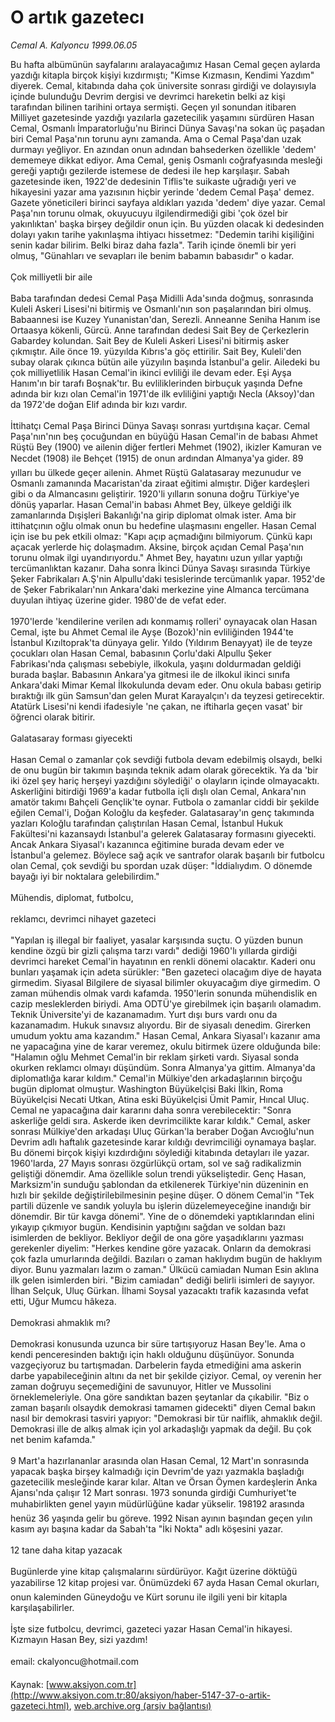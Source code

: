 # O artık gazetecı

*Cemal A. Kalyoncu 1999.06.05*

<div class="pNewsDetailMainContent" itemprop="articleBody">
 Bu hafta albümünün sayfalarını aralayacağımız Hasan Cemal geçen aylarda yazdığı kitapla birçok kişiyi kızdırmıştı; "Kimse Kızmasın, Kendimi Yazdım" diyerek. Cemal, kitabında daha çok üniversite sonrası girdiği ve dolayısıyla içinde bulunduğu Devrim dergisi ve devrimci hareketin belki az kişi tarafından bilinen tarihini ortaya sermişti. Geçen yıl sonundan itibaren Milliyet gazetesinde yazdığı yazılarla gazetecilik yaşamını sürdüren Hasan Cemal, Osmanlı İmparatorluğu'nu Birinci Dünya Savaşı'na sokan üç paşadan biri Cemal Paşa'nın torunu aynı zamanda. Ama o Cemal Paşa'dan uzak durmayı yeğliyor. En azından onun adından bahsederken özellikle 'dedem' dememeye dikkat ediyor. Ama Cemal, geniş Osmanlı coğrafyasında mesleği gereği yaptığı gezilerde istemese de dedesi ile hep karşılaşır. Sabah gazetesinde iken, 1922'de dedesinin Tiflis'te suikaste uğradığı yeri ve hikayesini yazar ama yazısının hiçbir yerinde 'dedem Cemal Paşa' demez. Gazete yöneticileri birinci sayfaya aldıkları yazıda 'dedem' diye yazar. Cemal Paşa'nın torunu olmak, okuyucuyu ilgilendirmediği gibi 'çok özel bir yakınlıktan' başka birşey değildir onun için. Bu yüzden olacak ki dedesinden dolayı yakın tarihe yakınlaşma ihtiyacı hissetmez: "Dedemin tarihi kişiliğini senin kadar bilirim. Belki biraz daha fazla". Tarih içinde önemli bir yeri olmuş, "Günahları ve sevapları ile benim babamın babasıdır" o kadar.
 <br/>
 <br/>
 Çok milliyetli bir aile
 <br/>
 <br/>
 Baba tarafından dedesi Cemal Paşa Midilli Ada'sında doğmuş, sonrasında Kuleli Askeri Lisesi'ni bitirmiş ve Osmanlı'nın son paşalarından biri olmuş. Babaannesi ise Kuzey Yunanistan'dan, Serezli. Anneanne Seniha Hanım ise Ortaasya kökenli, Gürcü. Anne tarafından dedesi Sait Bey de Çerkezlerin Gabardey kolundan. Sait Bey de Kuleli Askeri Lisesi'ni bitirmiş asker çıkmıştır. Aile önce 19. yüzyılda Kıbrıs'a göç ettirilir. Sait Bey, Kuleli'den subay olarak çıkınca bütün aile yüzyılın başında İstanbul'a gelir. Ailedeki bu çok milliyetlilik Hasan Cemal'in ikinci evliliği ile devam eder. Eşi Ayşa Hanım'ın bir tarafı Boşnak'tır. Bu evliliklerinden birbuçuk yaşında Defne adında bir kızı olan Cemal'in 1971'de ilk evliliğini yaptığı Necla (Aksoy)'dan da 1972'de doğan Elif adında bir kızı vardır.
 <br/>
 <br/>
 İttihatçı Cemal Paşa Birinci Dünya Savaşı sonrası yurtdışına kaçar. Cemal Paşa'nın'nın beş çocuğundan en büyüğü Hasan Cemal'in de babası Ahmet Rüştü Bey (1900) ve ailenin diğer fertleri Mehmet (1902), ikizler Kamuran ve Necdet (1908) ile Behçet (1915) de onun ardından Almanya'ya gider. 89 yılları bu ülkede geçer ailenin. Ahmet Rüştü Galatasaray mezunudur ve Osmanlı zamanında Macaristan'da ziraat eğitimi almıştır. Diğer kardeşleri gibi o da Almancasını geliştirir. 1920'li yılların sonuna doğru Türkiye'ye dönüş yaparlar. Hasan Cemal'in babası Ahmet Bey, ülkeye geldiği ilk zamanlarında Dışişleri Bakanlığı'na girip diplomat olmak ister. Ama bir ittihatçının oğlu olmak onun bu hedefine ulaşmasını engeller. Hasan Cemal için ise bu pek etkili olmaz: "Kapı açıp açmadığını bilmiyorum. Çünkü kapı açacak yerlerde hiç dolaşmadım. Aksine, birçok açıdan Cemal Paşa'nın torunu olmak ilgi uyandırıyordu." Ahmet Bey, hayatını uzun yıllar yaptığı tercümanlıktan kazanır. Daha sonra İkinci Dünya Savaşı sırasında Türkiye Şeker Fabrikaları A.Ş'nin Alpullu'daki tesislerinde tercümanlık yapar. 1952'de de Şeker Fabrikaları'nın Ankara'daki merkezine yine Almanca tercümana duyulan ihtiyaç üzerine gider. 1980'de de vefat eder.
 <br/>
 <br/>
 1970'lerde 'kendilerine verilen adı konmamış rolleri' oynayacak olan Hasan Cemal, işte bu Ahmet Cemal ile Ayşe (Bozok)'nin evliliğinden 1944'te İstanbul Kızıltoprak'ta dünyaya gelir. Yıldo (Yıldırım Benayyat) ile de teyze çocukları olan Hasan Cemal, babasının Çorlu'daki Alpullu Şeker Fabrikası'nda çalışması sebebiyle, ilkokula, yaşını doldurmadan geldiği burada başlar. Babasının Ankara'ya gitmesi ile de ilkokul ikinci sınıfa Ankara'daki Mimar Kemal İlkokulunda devam eder. Onu okula babası getirip bıraktığı ilk gün Samsun'dan gelen Murat Karayalçın'ı da teyzesi getirecektir. Atatürk Lisesi'ni kendi ifadesiyle 'ne çakan, ne iftiharla geçen vasat' bir öğrenci olarak bitirir.
 <br/>
 <br/>
 Galatasaray forması giyecekti
 <br/>
 <br/>
 Hasan Cemal o zamanlar çok sevdiği futbola devam edebilmiş olsaydı, belki de onu bugün bir takımın başında teknik adam olarak görecektik. Ya da 'bir iki özel şey hariç herşeyi yazdığını söylediği' o olayların içinde olmayacaktı. Askerliğini bitirdiği 1969'a kadar futbolla içli dışlı olan Cemal, Ankara'nın amatör takımı Bahçeli Gençlik'te oynar. Futbola o zamanlar ciddi bir şekilde eğilen Cemal'i, Doğan Koloğlu da keşfeder. Galatasaray'ın genç takımında yazları Koloğlu tarafından çalıştırılan Hasan Cemal, İstanbul Hukuk Fakültesi'ni kazansaydı İstanbul'a gelerek Galatasaray formasını giyecekti. Ancak Ankara Siyasal'ı kazanınca eğitimine burada devam eder ve İstanbul'a gelemez. Böylece sağ açık ve santrafor olarak başarılı bir futbolcu olan Cemal, çok sevdiği bu spordan uzak düşer: "İddialıydım. O dönemde bayağı iyi bir noktalara gelebilirdim."
 <br/>
 <br/>
 Mühendis, diplomat, futbolcu,
 <br/>
 <br/>
 reklamcı, devrimci nihayet gazeteci
 <br/>
 <br/>
 "Yapılan iş illegal bir faaliyet, yasalar karşısında suçtu. O yüzden bunun kendine özgü bir gizli çalışma tarzı vardı" dediği 1960'lı yıllarda girdiği devrimci hareket Cemal'in hayatının en renkli dönemi olacaktır. Kaderi onu bunları yaşamak için adeta sürükler: "Ben gazeteci olacağım diye de hayata girmedim. Siyasal Bilgilere de siyasal bilimler okuyacağım diye girmedim. O zaman mühendis olmak vardı kafamda. 1950'lerin sonunda mühendislik en cazip mesleklerden biriydi. Ama ODTÜ'ye girebilmek için başarılı olamadım. Teknik Üniversite'yi de kazanamadım. Yurt dışı burs vardı onu da kazanamadım. Hukuk sınavsız alıyordu. Bir de siyasalı denedim. Girerken umudum yoktu ama kazandım." Hasan Cemal, Ankara Siyasal'ı kazanır ama ne yapacağına yine de karar veremez, okulu bitirmek üzere olduğunda bile: "Halamın oğlu Mehmet Cemal'in bir reklam şirketi vardı. Siyasal sonda okurken reklamcı olmayı düşündüm. Sonra Almanya'ya gittim. Almanya'da diplomatlığa karar kıldım." Cemal'in Mülkiye'den arkadaşlarının birçoğu bugün diplomat olmuştur. Washington Büyükelçisi Baki İlkin, Roma Büyükelçisi Necati Utkan, Atina eski Büyükelçisi Ümit Pamir, Hıncal Uluç. Cemal ne yapacağına dair kararını daha sonra verebilecektir: "Sonra askerliğe geldi sıra. Askerde iken devrimcilikte karar kıldık." Cemal, asker sonrası Mülkiye'den arkadaşı Uluç Gürkan'la beraber Doğan Avcıoğlu'nun Devrim adlı haftalık gazetesinde karar kıldığı devrimciliği oynamaya başlar. Bu dönemi birçok kişiyi kızdırdığını söylediği kitabında detayları ile yazar. 1960'larda, 27 Mayıs sonrası özgürlükçü ortam, sol ve sağ radikalizmin geliştiği dönemdir. Ama özellikle solun trendi yükseliştedir. Genç Hasan, Marksizm'in sunduğu şablondan da etkilenerek Türkiye'nin düzeninin en hızlı bir şekilde değiştirilebilmesinin peşine düşer. O dönem Cemal'in "Tek partili düzenle ve sandık yoluyla bu işlerin düzelemeyeceğine inandığı bir dönemdir. Bir tür kavga dönemi". Yine de o dönemdeki yaptıklarından elini yıkayıp çıkmıyor bugün. Kendisinin yaptığını sağdan ve soldan bazı isimlerden de bekliyor. Bekliyor değil de ona göre yaşadıklarını yazması gerekenler diyelim: "Herkes kendine göre yazacak. Onların da demokrasi çok fazla umurlarında değildi. Bazıları o zaman haklıydım bugün de haklıyım diyor. Bunu yazmaları lazım o zaman." Ülkücü camiadan Numan Esin aklına ilk gelen isimlerden biri. "Bizim camiadan" dediği belirli isimleri de sayıyor. İlhan Selçuk, Uluç Gürkan. İlhami Soysal yazacaktı trafik kazasında vefat etti, Uğur Mumcu hâkeza.
 <br/>
 <br/>
 Demokrasi ahmaklık mı?
 <br/>
 <br/>
 Demokrasi konusunda uzunca bir süre tartışıyoruz Hasan Bey'le. Ama o kendi penceresinden baktığı için haklı olduğunu düşünüyor. Sonunda vazgeçiyoruz bu tartışmadan. Darbelerin fayda etmediğini ama askerin darbe yapabileceğinin altını da net bir şekilde çiziyor. Cemal, oy verenin her zaman doğruyu seçemediğini de savunuyor, Hitler ve Mussolini örneklemeleriyle. Ona göre sandıktan bazen şeytanlar da çıkabilir. "Biz o zaman başarılı olsaydık demokrasi tamamen gidecekti" diyen Cemal bakın nasıl bir demokrasi tasviri yapıyor: "Demokrasi bir tür naiflik, ahmaklık değil. Demokrasi ille de alkış almak için yol arkadaşlığı yapmak da değil. Bu çok net benim kafamda."
 <br/>
 <br/>
 9 Mart'a hazırlananlar arasında olan Hasan Cemal, 12 Mart'ın sonrasında yapacak başka birşey kalmadığı için Devrim'de yazı yazmakla başladığı gazetecilik mesleğinde karar kılar. Altan ve Örsan Öymen kardeşlerin Anka Ajansı'nda çalışır 12 Mart sonrası. 1973 sonunda girdiği Cumhuriyet'te muhabirlikten genel yayın müdürlüğüne kadar yükselir. 198192 arasında henüz 36 yaşında gelir bu göreve. 1992 Nisan ayının başından geçen yılın kasım ayı başına kadar da Sabah'ta "İki Nokta" adlı köşesini yazar.
 <br/>
 <br/>
 12 tane daha kitap yazacak
 <br/>
 <br/>
 Bugünlerde yine kitap çalışmalarını sürdürüyor. Kağıt üzerine döktüğü yazabilirse 12 kitap projesi var. Önümüzdeki 67 ayda Hasan Cemal okurları, onun kaleminden Güneydoğu ve Kürt sorunu ile ilgili yeni bir kitapla karşılaşabilirler.
 <br/>
 <br/>
 İşte size futbolcu, devrimci, gazeteci yazar Hasan Cemal'in hikayesi. Kızmayın Hasan Bey, sizi yazdım!
 <br/>
 <br/>
 email: ckalyoncu@hotmail.com
 <br/>
</div>


Kaynak: [www.aksiyon.com.tr](http://www.aksiyon.com.tr:80/aksiyon/haber-5147-37-o-artik-gazeteci.html), [web.archive.org (arşiv bağlantısı)](http://web.archive.org/web/20150811004229/http://www.aksiyon.com.tr:80/aksiyon/haber-5147-37-o-artik-gazeteci.html)
